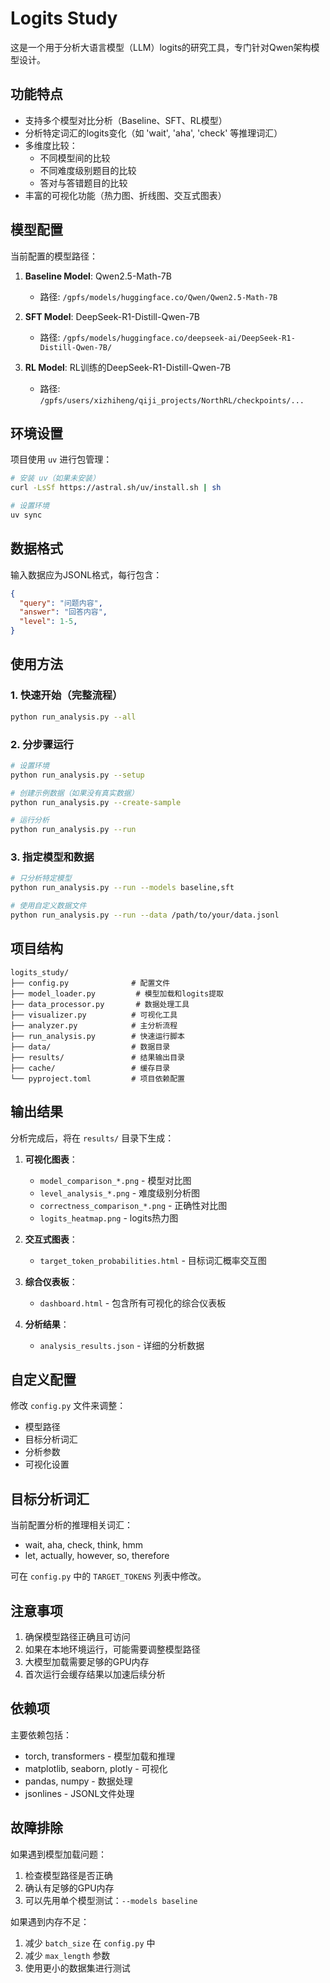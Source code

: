 # Logits Study

这是一个用于分析大语言模型（LLM）logits的研究工具，专门针对Qwen架构模型设计。

## 功能特点

- 支持多个模型对比分析（Baseline、SFT、RL模型）
- 分析特定词汇的logits变化（如 'wait', 'aha', 'check' 等推理词汇）
- 多维度比较：
  - 不同模型间的比较
  - 不同难度级别题目的比较
  - 答对与答错题目的比较
- 丰富的可视化功能（热力图、折线图、交互式图表）

## 模型配置

当前配置的模型路径：

1. **Baseline Model**: Qwen2.5-Math-7B
   - 路径: `/gpfs/models/huggingface.co/Qwen/Qwen2.5-Math-7B`

2. **SFT Model**: DeepSeek-R1-Distill-Qwen-7B  
   - 路径: `/gpfs/models/huggingface.co/deepseek-ai/DeepSeek-R1-Distill-Qwen-7B/`

3. **RL Model**: RL训练的DeepSeek-R1-Distill-Qwen-7B
   - 路径: `/gpfs/users/xizhiheng/qiji_projects/NorthRL/checkpoints/...`

## 环境设置

项目使用 `uv` 进行包管理：

```bash
# 安装 uv（如果未安装）
curl -LsSf https://astral.sh/uv/install.sh | sh

# 设置环境
uv sync
```

## 数据格式

输入数据应为JSONL格式，每行包含：
```json
{
  "query": "问题内容",
  "answer": "回答内容", 
  "level": 1-5,
}
```

## 使用方法

### 1. 快速开始（完整流程）

```bash
python run_analysis.py --all
```

### 2. 分步骤运行

```bash
# 设置环境
python run_analysis.py --setup

# 创建示例数据（如果没有真实数据）
python run_analysis.py --create-sample

# 运行分析
python run_analysis.py --run
```

### 3. 指定模型和数据

```bash
# 只分析特定模型
python run_analysis.py --run --models baseline,sft

# 使用自定义数据文件
python run_analysis.py --run --data /path/to/your/data.jsonl
```

## 项目结构

```
logits_study/
├── config.py              # 配置文件
├── model_loader.py         # 模型加载和logits提取
├── data_processor.py       # 数据处理工具
├── visualizer.py          # 可视化工具
├── analyzer.py            # 主分析流程
├── run_analysis.py        # 快速运行脚本
├── data/                  # 数据目录
├── results/               # 结果输出目录
├── cache/                 # 缓存目录
└── pyproject.toml         # 项目依赖配置
```

## 输出结果

分析完成后，将在 `results/` 目录下生成：

1. **可视化图表**：
   - `model_comparison_*.png` - 模型对比图
   - `level_analysis_*.png` - 难度级别分析图
   - `correctness_comparison_*.png` - 正确性对比图
   - `logits_heatmap.png` - logits热力图

2. **交互式图表**：
   - `target_token_probabilities.html` - 目标词汇概率交互图

3. **综合仪表板**：
   - `dashboard.html` - 包含所有可视化的综合仪表板

4. **分析结果**：
   - `analysis_results.json` - 详细的分析数据

## 自定义配置

修改 `config.py` 文件来调整：

- 模型路径
- 目标分析词汇
- 分析参数
- 可视化设置

## 目标分析词汇

当前配置分析的推理相关词汇：
- wait, aha, check, think, hmm
- let, actually, however, so, therefore

可在 `config.py` 中的 `TARGET_TOKENS` 列表中修改。

## 注意事项

1. 确保模型路径正确且可访问
2. 如果在本地环境运行，可能需要调整模型路径
3. 大模型加载需要足够的GPU内存
4. 首次运行会缓存结果以加速后续分析

## 依赖项

主要依赖包括：
- torch, transformers - 模型加载和推理
- matplotlib, seaborn, plotly - 可视化
- pandas, numpy - 数据处理
- jsonlines - JSONL文件处理

## 故障排除

如果遇到模型加载问题：
1. 检查模型路径是否正确
2. 确认有足够的GPU内存
3. 可以先用单个模型测试：`--models baseline`

如果遇到内存不足：
1. 减少 `batch_size` 在 `config.py` 中
2. 减少 `max_length` 参数
3. 使用更小的数据集进行测试
